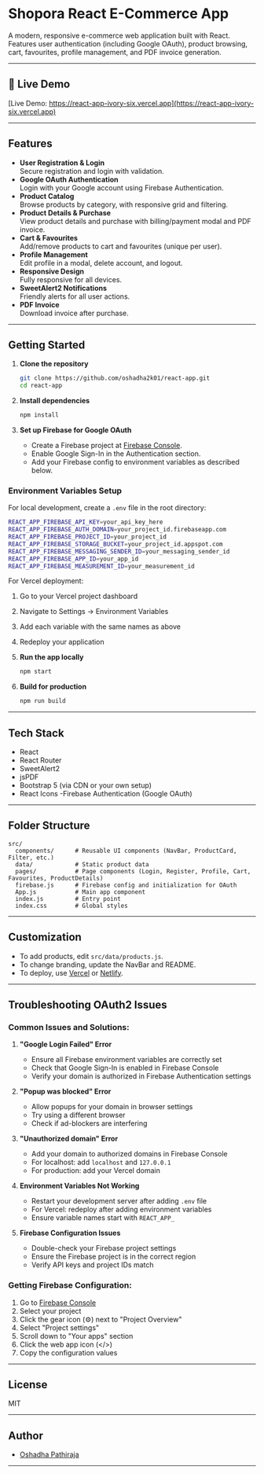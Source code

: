 # Shopora React E-Commerce App

A modern, responsive e-commerce web application built with React.  
Features user authentication (including Google OAuth), product browsing, cart, favourites, profile management, and PDF invoice generation.

---

## 🚀 Live Demo

[Live Demo: https://react-app-ivory-six.vercel.app](https://react-app-ivory-six.vercel.app)

---

## Features

- **User Registration & Login**  
  Secure registration and login with validation.
- **Google OAuth Authentication**  
  Login with your Google account using Firebase Authentication.
- **Product Catalog**  
  Browse products by category, with responsive grid and filtering.
- **Product Details & Purchase**  
  View product details and purchase with billing/payment modal and PDF invoice.
- **Cart & Favourites**  
  Add/remove products to cart and favourites (unique per user).
- **Profile Management**  
  Edit profile in a modal, delete account, and logout.
- **Responsive Design**  
  Fully responsive for all devices.
- **SweetAlert2 Notifications**  
  Friendly alerts for all user actions.
- **PDF Invoice**  
  Download invoice after purchase.

---

## Getting Started

1. **Clone the repository**
   ```bash
   git clone https://github.com/oshadha2k01/react-app.git
   cd react-app
   ```

2. **Install dependencies**
   ```bash
   npm install
   ```

3. **Set up Firebase for Google OAuth**
   - Create a Firebase project at [Firebase Console](https://console.firebase.google.com/).
   - Enable Google Sign-In in the Authentication section.
   - Add your Firebase config to environment variables as described below.

### Environment Variables Setup

For local development, create a `.env` file in the root directory:

```bash
REACT_APP_FIREBASE_API_KEY=your_api_key_here
REACT_APP_FIREBASE_AUTH_DOMAIN=your_project_id.firebaseapp.com
REACT_APP_FIREBASE_PROJECT_ID=your_project_id
REACT_APP_FIREBASE_STORAGE_BUCKET=your_project_id.appspot.com
REACT_APP_FIREBASE_MESSAGING_SENDER_ID=your_messaging_sender_id
REACT_APP_FIREBASE_APP_ID=your_app_id
REACT_APP_FIREBASE_MEASUREMENT_ID=your_measurement_id
```

For Vercel deployment:
1. Go to your Vercel project dashboard
2. Navigate to Settings → Environment Variables
3. Add each variable with the same names as above
4. Redeploy your application

4. **Run the app locally**
   ```bash
   npm start
   ```

5. **Build for production**
   ```bash
   npm run build
   ```

---

## Tech Stack

- React
- React Router
- SweetAlert2
- jsPDF
- Bootstrap 5 (via CDN or your own setup)
- React Icons
-Firebase Authentication (Google OAuth)

---

## Folder Structure

```
src/
  components/      # Reusable UI components (NavBar, ProductCard, Filter, etc.)
  data/            # Static product data
  pages/           # Page components (Login, Register, Profile, Cart, Favourites, ProductDetails)
  firebase.js      # Firebase config and initialization for OAuth
  App.js           # Main app component
  index.js         # Entry point
  index.css        # Global styles
```

---

## Customization

- To add products, edit `src/data/products.js`.
- To change branding, update the NavBar and README.
- To deploy, use [Vercel](https://vercel.com/) or [Netlify](https://www.netlify.com/).

---

## Troubleshooting OAuth2 Issues

### Common Issues and Solutions:

1. **"Google Login Failed" Error**
   - Ensure all Firebase environment variables are correctly set
   - Check that Google Sign-In is enabled in Firebase Console
   - Verify your domain is authorized in Firebase Authentication settings

2. **"Popup was blocked" Error**
   - Allow popups for your domain in browser settings
   - Try using a different browser
   - Check if ad-blockers are interfering

3. **"Unauthorized domain" Error**
   - Add your domain to authorized domains in Firebase Console
   - For localhost: add `localhost` and `127.0.0.1`
   - For production: add your Vercel domain

4. **Environment Variables Not Working**
   - Restart your development server after adding `.env` file
   - For Vercel: redeploy after adding environment variables
   - Ensure variable names start with `REACT_APP_`

5. **Firebase Configuration Issues**
   - Double-check your Firebase project settings
   - Ensure the Firebase project is in the correct region
   - Verify API keys and project IDs match

### Getting Firebase Configuration:

1. Go to [Firebase Console](https://console.firebase.google.com/)
2. Select your project
3. Click the gear icon (⚙️) next to "Project Overview"
4. Select "Project settings"
5. Scroll down to "Your apps" section
6. Click the web app icon (</>)
7. Copy the configuration values

---

## License

MIT

---

## Author

- [Oshadha Pathiraja](https://github.com/oshadha2k01)

---

